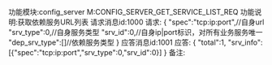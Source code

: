 功能模块:config_server
M:CONFIG_SERVER_GET_SERVICE_LIST_REQ
功能说明:获取依赖服务URL列表
请求消息id:1000
请求:
    {
        "spec":"tcp:ip:port",//自身url
        "srv_type":0,//自身服务类型
        "srv_id":0,//自身ip|port标识，对所有业务服务唯一
        "dep_srv_type":[]//依赖服务类型
    }
应答消息id:1001
应答:
    {
        "total":1,
        "srv_info":[{"spec":"tcp:ip:port","srv_type":0,"srv_id":0}]
    }
备注:
